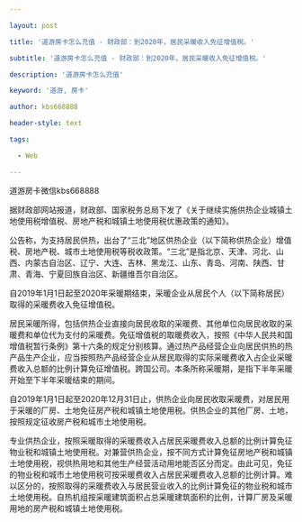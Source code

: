 ---
layout: post
title: '道游房卡怎么充值 - 财政部：到2020年，居民采暖收入免征增值税。'
subtitle: '道游房卡怎么充值 - 财政部：到2020年，居民采暖收入免征增值税。'
description: '道游房卡怎么充值'
keyword: '道游, 房卡'
author: kbs668888
header-style: text
tags:
  - Web
---
道游房卡微信kbs668888

据财政部网站报道，财政部、国家税务总局下发了《关于继续实施供热企业城镇土地使用税增值税、房地产税和城镇土地使用税优惠政策的通知》。

公告称，为支持居民供热，出台了“三北”地区供热企业（以下简称供热企业）增值税、房地产税、城市土地使用税等税收政策。“三北”是指北京、天津、河北、山西、内蒙古自治区、辽宁、大连、吉林、黑龙江、山东、青岛、河南、陕西、甘肃、青海、宁夏回族自治区、新疆维吾尔自治区。

自2019年1月1日起至2020年采暖期结束，采暖企业从居民个人（以下简称居民）取得的采暖费收入免征增值税。

居民采暖所得，包括供热企业直接向居民收取的采暖费、其他单位向居民收取的采暖费和单位代为支付的采暖费。免征增值税的取暖费收入，按照《中华人民共和国增值税暂行条例》第十六条的规定分别核算。通过热产品经营企业向居民供热的热产品生产企业，应当按照热产品经营企业从居民取得的实际采暖费收入占企业采暖费收入总额的比例计算免征增值税。跨国公司。本条所称采暖期，是指下半年采暖开始至下半年采暖结束的期间。

自2019年1月1日起至2020年12月31日止，供热企业向居民收取采暖费，对居民用于采暖的厂房、土地免征房产税和城镇土地使用税。供热企业的其他厂房、土地，按照规定征收房产税和城市土地使用税。

专业供热企业，按照采暖取得的采暖费收入占居民采暖费收入总额的比例计算免征物业税和城镇土地使用税。对兼营供热企业，按不同方式计算免征房地产税和城镇土地使用税，视供热用地和其他生产经营活动用地能否区分而定。由此可见，免征的物业税和城市土地使用税可按采暖费收入占居民采暖费收入总额的比例计算。难以区分的，按照取得的采暖费收入与居民营业收入的比例计算免征的物业税和城市土地使用税。自热机组按采暖建筑面积占总采暖建筑面积的比例，计算厂房及采暖用地的房产税和城镇土地使用税。

